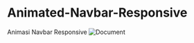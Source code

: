 # Animated-Navbar-Responsive
Animasi Navbar Responsive
![Document](https://user-images.githubusercontent.com/55887819/75625391-77507500-5bf8-11ea-9f15-ebaabd966666.png)

